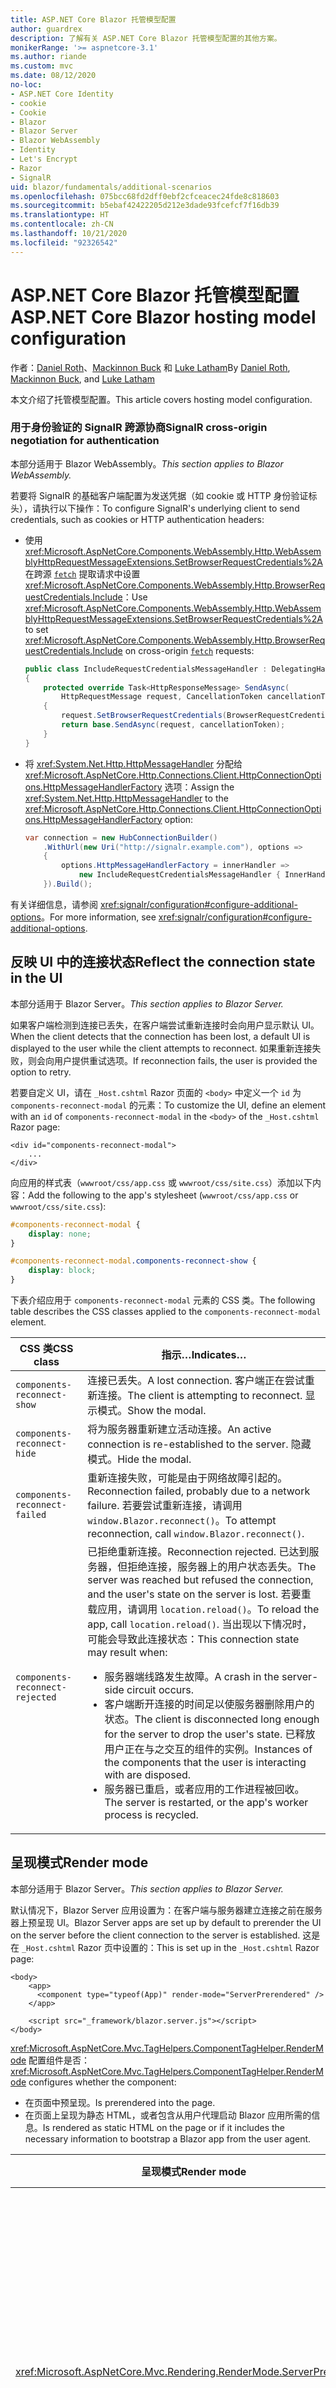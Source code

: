```yaml
---
title: ASP.NET Core Blazor 托管模型配置
author: guardrex
description: 了解有关 ASP.NET Core Blazor 托管模型配置的其他方案。
monikerRange: '>= aspnetcore-3.1'
ms.author: riande
ms.custom: mvc
ms.date: 08/12/2020
no-loc:
- ASP.NET Core Identity
- cookie
- Cookie
- Blazor
- Blazor Server
- Blazor WebAssembly
- Identity
- Let's Encrypt
- Razor
- SignalR
uid: blazor/fundamentals/additional-scenarios
ms.openlocfilehash: 075bcc68fd2dff0ebf2cfceacec24fde8c818603
ms.sourcegitcommit: b5ebaf42422205d212e3dade93fcefcf7f16db39
ms.translationtype: HT
ms.contentlocale: zh-CN
ms.lasthandoff: 10/21/2020
ms.locfileid: "92326542"
---
```

# <a name="aspnet-core-no-locblazor-hosting-model-configuration"></a><span data-ttu-id="5349c-103">ASP.NET Core Blazor 托管模型配置</span><span class="sxs-lookup"><span data-stu-id="5349c-103">ASP.NET Core Blazor hosting model configuration</span></span>

<span data-ttu-id="5349c-104">作者：[Daniel Roth](https://github.com/danroth27)、[Mackinnon Buck](https://github.com/MackinnonBuck) 和 [Luke Latham](https://github.com/guardrex)</span><span class="sxs-lookup"><span data-stu-id="5349c-104">By [Daniel Roth](https://github.com/danroth27), [Mackinnon Buck](https://github.com/MackinnonBuck), and [Luke Latham](https://github.com/guardrex)</span></span>

<span data-ttu-id="5349c-105">本文介绍了托管模型配置。</span><span class="sxs-lookup"><span data-stu-id="5349c-105">This article covers hosting model configuration.</span></span>

### <a name="no-locsignalr-cross-origin-negotiation-for-authentication"></a><span data-ttu-id="5349c-106">用于身份验证的 SignalR 跨源协商</span><span class="sxs-lookup"><span data-stu-id="5349c-106">SignalR cross-origin negotiation for authentication</span></span>

<span data-ttu-id="5349c-107">本部分适用于 Blazor WebAssembly。</span><span class="sxs-lookup"><span data-stu-id="5349c-107">*This section applies to Blazor WebAssembly.*</span></span>

<span data-ttu-id="5349c-108">若要将 SignalR 的基础客户端配置为发送凭据（如 cookie 或 HTTP 身份验证标头），请执行以下操作：</span><span class="sxs-lookup"><span data-stu-id="5349c-108">To configure SignalR's underlying client to send credentials, such as cookies or HTTP authentication headers:</span></span>

* <span data-ttu-id="5349c-109">使用 <xref:Microsoft.AspNetCore.Components.WebAssembly.Http.WebAssemblyHttpRequestMessageExtensions.SetBrowserRequestCredentials%2A> 在跨源 [`fetch`](https://developer.mozilla.org/docs/Web/API/Fetch_API/Using_Fetch) 提取请求中设置 <xref:Microsoft.AspNetCore.Components.WebAssembly.Http.BrowserRequestCredentials.Include>：</span><span class="sxs-lookup"><span data-stu-id="5349c-109">Use <xref:Microsoft.AspNetCore.Components.WebAssembly.Http.WebAssemblyHttpRequestMessageExtensions.SetBrowserRequestCredentials%2A> to set <xref:Microsoft.AspNetCore.Components.WebAssembly.Http.BrowserRequestCredentials.Include> on cross-origin [`fetch`](https://developer.mozilla.org/docs/Web/API/Fetch_API/Using_Fetch) requests:</span></span>

  ```csharp
  public class IncludeRequestCredentialsMessageHandler : DelegatingHandler
  {
      protected override Task<HttpResponseMessage> SendAsync(
          HttpRequestMessage request, CancellationToken cancellationToken)
      {
          request.SetBrowserRequestCredentials(BrowserRequestCredentials.Include);
          return base.SendAsync(request, cancellationToken);
      }
  }
  ```

* <span data-ttu-id="5349c-110">将 <xref:System.Net.Http.HttpMessageHandler> 分配给 <xref:Microsoft.AspNetCore.Http.Connections.Client.HttpConnectionOptions.HttpMessageHandlerFactory> 选项：</span><span class="sxs-lookup"><span data-stu-id="5349c-110">Assign the <xref:System.Net.Http.HttpMessageHandler> to the <xref:Microsoft.AspNetCore.Http.Connections.Client.HttpConnectionOptions.HttpMessageHandlerFactory> option:</span></span>

  ```csharp
  var connection = new HubConnectionBuilder()
      .WithUrl(new Uri("http://signalr.example.com"), options =>
      {
          options.HttpMessageHandlerFactory = innerHandler => 
              new IncludeRequestCredentialsMessageHandler { InnerHandler = innerHandler };
      }).Build();
  ```

<span data-ttu-id="5349c-111">有关详细信息，请参阅 <xref:signalr/configuration#configure-additional-options>。</span><span class="sxs-lookup"><span data-stu-id="5349c-111">For more information, see <xref:signalr/configuration#configure-additional-options>.</span></span>

## <a name="reflect-the-connection-state-in-the-ui"></a><span data-ttu-id="5349c-112">反映 UI 中的连接状态</span><span class="sxs-lookup"><span data-stu-id="5349c-112">Reflect the connection state in the UI</span></span>

<span data-ttu-id="5349c-113">本部分适用于 Blazor Server。</span><span class="sxs-lookup"><span data-stu-id="5349c-113">*This section applies to Blazor Server.*</span></span>

<span data-ttu-id="5349c-114">如果客户端检测到连接已丢失，在客户端尝试重新连接时会向用户显示默认 UI。</span><span class="sxs-lookup"><span data-stu-id="5349c-114">When the client detects that the connection has been lost, a default UI is displayed to the user while the client attempts to reconnect.</span></span> <span data-ttu-id="5349c-115">如果重新连接失败，则会向用户提供重试选项。</span><span class="sxs-lookup"><span data-stu-id="5349c-115">If reconnection fails, the user is provided the option to retry.</span></span>

<span data-ttu-id="5349c-116">若要自定义 UI，请在 `_Host.cshtml` Razor 页面的 `<body>` 中定义一个 `id` 为 `components-reconnect-modal` 的元素：</span><span class="sxs-lookup"><span data-stu-id="5349c-116">To customize the UI, define an element with an `id` of `components-reconnect-modal` in the `<body>` of the `_Host.cshtml` Razor page:</span></span>

```cshtml
<div id="components-reconnect-modal">
    ...
</div>
```

<span data-ttu-id="5349c-117">向应用的样式表（`wwwroot/css/app.css` 或 `wwwroot/css/site.css`）添加以下内容：</span><span class="sxs-lookup"><span data-stu-id="5349c-117">Add the following to the app's stylesheet (`wwwroot/css/app.css` or `wwwroot/css/site.css`):</span></span>

```css
#components-reconnect-modal {
    display: none;
}

#components-reconnect-modal.components-reconnect-show {
    display: block;
}
```

<span data-ttu-id="5349c-118">下表介绍应用于 `components-reconnect-modal` 元素的 CSS 类。</span><span class="sxs-lookup"><span data-stu-id="5349c-118">The following table describes the CSS classes applied to the `components-reconnect-modal` element.</span></span>

| <span data-ttu-id="5349c-119">CSS 类</span><span class="sxs-lookup"><span data-stu-id="5349c-119">CSS class</span></span>                       | <span data-ttu-id="5349c-120">指示&hellip;</span><span class="sxs-lookup"><span data-stu-id="5349c-120">Indicates&hellip;</span></span> |
| ------------------------------- | ----------------- |
| `components-reconnect-show`     | <span data-ttu-id="5349c-121">连接已丢失。</span><span class="sxs-lookup"><span data-stu-id="5349c-121">A lost connection.</span></span> <span data-ttu-id="5349c-122">客户端正在尝试重新连接。</span><span class="sxs-lookup"><span data-stu-id="5349c-122">The client is attempting to reconnect.</span></span> <span data-ttu-id="5349c-123">显示模式。</span><span class="sxs-lookup"><span data-stu-id="5349c-123">Show the modal.</span></span> |
| `components-reconnect-hide`     | <span data-ttu-id="5349c-124">将为服务器重新建立活动连接。</span><span class="sxs-lookup"><span data-stu-id="5349c-124">An active connection is re-established to the server.</span></span> <span data-ttu-id="5349c-125">隐藏模式。</span><span class="sxs-lookup"><span data-stu-id="5349c-125">Hide the modal.</span></span> |
| `components-reconnect-failed`   | <span data-ttu-id="5349c-126">重新连接失败，可能是由于网络故障引起的。</span><span class="sxs-lookup"><span data-stu-id="5349c-126">Reconnection failed, probably due to a network failure.</span></span> <span data-ttu-id="5349c-127">若要尝试重新连接，请调用 `window.Blazor.reconnect()`。</span><span class="sxs-lookup"><span data-stu-id="5349c-127">To attempt reconnection, call `window.Blazor.reconnect()`.</span></span> |
| `components-reconnect-rejected` | <span data-ttu-id="5349c-128">已拒绝重新连接。</span><span class="sxs-lookup"><span data-stu-id="5349c-128">Reconnection rejected.</span></span> <span data-ttu-id="5349c-129">已达到服务器，但拒绝连接，服务器上的用户状态丢失。</span><span class="sxs-lookup"><span data-stu-id="5349c-129">The server was reached but refused the connection, and the user's state on the server is lost.</span></span> <span data-ttu-id="5349c-130">若要重载应用，请调用 `location.reload()`。</span><span class="sxs-lookup"><span data-stu-id="5349c-130">To reload the app, call `location.reload()`.</span></span> <span data-ttu-id="5349c-131">当出现以下情况时，可能会导致此连接状态：</span><span class="sxs-lookup"><span data-stu-id="5349c-131">This connection state may result when:</span></span><ul><li><span data-ttu-id="5349c-132">服务器端线路发生故障。</span><span class="sxs-lookup"><span data-stu-id="5349c-132">A crash in the server-side circuit occurs.</span></span></li><li><span data-ttu-id="5349c-133">客户端断开连接的时间足以使服务器删除用户的状态。</span><span class="sxs-lookup"><span data-stu-id="5349c-133">The client is disconnected long enough for the server to drop the user's state.</span></span> <span data-ttu-id="5349c-134">已释放用户正在与之交互的组件的实例。</span><span class="sxs-lookup"><span data-stu-id="5349c-134">Instances of the components that the user is interacting with are disposed.</span></span></li><li><span data-ttu-id="5349c-135">服务器已重启，或者应用的工作进程被回收。</span><span class="sxs-lookup"><span data-stu-id="5349c-135">The server is restarted, or the app's worker process is recycled.</span></span></li></ul> |

## <a name="render-mode"></a><span data-ttu-id="5349c-136">呈现模式</span><span class="sxs-lookup"><span data-stu-id="5349c-136">Render mode</span></span>

<span data-ttu-id="5349c-137">本部分适用于 Blazor Server。</span><span class="sxs-lookup"><span data-stu-id="5349c-137">*This section applies to Blazor Server.*</span></span>

<span data-ttu-id="5349c-138">默认情况下，Blazor Server 应用设置为：在客户端与服务器建立连接之前在服务器上预呈现 UI。</span><span class="sxs-lookup"><span data-stu-id="5349c-138">Blazor Server apps are set up by default to prerender the UI on the server before the client connection to the server is established.</span></span> <span data-ttu-id="5349c-139">这是在 `_Host.cshtml` Razor 页中设置的：</span><span class="sxs-lookup"><span data-stu-id="5349c-139">This is set up in the `_Host.cshtml` Razor page:</span></span>

```cshtml
<body>
    <app>
      <component type="typeof(App)" render-mode="ServerPrerendered" />
    </app>

    <script src="_framework/blazor.server.js"></script>
</body>
```

<span data-ttu-id="5349c-140"><xref:Microsoft.AspNetCore.Mvc.TagHelpers.ComponentTagHelper.RenderMode> 配置组件是否：</span><span class="sxs-lookup"><span data-stu-id="5349c-140"><xref:Microsoft.AspNetCore.Mvc.TagHelpers.ComponentTagHelper.RenderMode> configures whether the component:</span></span>

* <span data-ttu-id="5349c-141">在页面中预呈现。</span><span class="sxs-lookup"><span data-stu-id="5349c-141">Is prerendered into the page.</span></span>
* <span data-ttu-id="5349c-142">在页面上呈现为静态 HTML，或者包含从用户代理启动 Blazor 应用所需的信息。</span><span class="sxs-lookup"><span data-stu-id="5349c-142">Is rendered as static HTML on the page or if it includes the necessary information to bootstrap a Blazor app from the user agent.</span></span>

| <span data-ttu-id="5349c-143">呈现模式</span><span class="sxs-lookup"><span data-stu-id="5349c-143">Render mode</span></span> | <span data-ttu-id="5349c-144">描述</span><span class="sxs-lookup"><span data-stu-id="5349c-144">Description</span></span> |
| --- | --- |
| <xref:Microsoft.AspNetCore.Mvc.Rendering.RenderMode.ServerPrerendered> | <span data-ttu-id="5349c-145">在静态 HTML 中呈现组件，并包含 Blazor Server 应用的标记。</span><span class="sxs-lookup"><span data-stu-id="5349c-145">Renders the component into static HTML and includes a marker for a Blazor Server app.</span></span> <span data-ttu-id="5349c-146">用户代理启动时，此标记用于启动 Blazor 应用。</span><span class="sxs-lookup"><span data-stu-id="5349c-146">When the user-agent starts, this marker is used to bootstrap a Blazor app.</span></span> |
| <xref:Microsoft.AspNetCore.Mvc.Rendering.RenderMode.Server> | <span data-ttu-id="5349c-147">呈现 Blazor Server 应用的标记。</span><span class="sxs-lookup"><span data-stu-id="5349c-147">Renders a marker for a Blazor Server app.</span></span> <span data-ttu-id="5349c-148">不包括组件的输出。</span><span class="sxs-lookup"><span data-stu-id="5349c-148">Output from the component isn't included.</span></span> <span data-ttu-id="5349c-149">用户代理启动时，此标记用于启动 Blazor 应用。</span><span class="sxs-lookup"><span data-stu-id="5349c-149">When the user-agent starts, this marker is used to bootstrap a Blazor app.</span></span> |
| <xref:Microsoft.AspNetCore.Mvc.Rendering.RenderMode.Static> | <span data-ttu-id="5349c-150">将组件呈现为静态 HTML。</span><span class="sxs-lookup"><span data-stu-id="5349c-150">Renders the component into static HTML.</span></span> |

<span data-ttu-id="5349c-151">不支持从静态 HTML 页面呈现服务器组件。</span><span class="sxs-lookup"><span data-stu-id="5349c-151">Rendering server components from a static HTML page isn't supported.</span></span>

## <a name="initialize-the-no-locblazor-circuit"></a><span data-ttu-id="5349c-152">初始化 Blazor 回路</span><span class="sxs-lookup"><span data-stu-id="5349c-152">Initialize the Blazor circuit</span></span>

<span data-ttu-id="5349c-153">本部分适用于 Blazor Server。</span><span class="sxs-lookup"><span data-stu-id="5349c-153">*This section applies to Blazor Server.*</span></span>

<span data-ttu-id="5349c-154">在 `Pages/_Host.cshtml` 文件中配置 Blazor Server 应用 [SignalR 回路 ](xref:blazor/hosting-models#circuits) 的手动启动：</span><span class="sxs-lookup"><span data-stu-id="5349c-154">Configure the manual start of a Blazor Server app's [SignalR circuit](xref:blazor/hosting-models#circuits) in the `Pages/_Host.cshtml` file:</span></span>

* <span data-ttu-id="5349c-155">将 `autostart="false"` 属性添加到 `blazor.server.js` 脚本的 `<script>` 标记中。</span><span class="sxs-lookup"><span data-stu-id="5349c-155">Add an `autostart="false"` attribute to the `<script>` tag for the `blazor.server.js` script.</span></span>
* <span data-ttu-id="5349c-156">将调用 `Blazor.start` 的脚本放置在 `blazor.server.js` 脚本标记之后并放在结束的 `</body>` 标记内。</span><span class="sxs-lookup"><span data-stu-id="5349c-156">Place a script that calls `Blazor.start` after the `blazor.server.js` script's tag and inside the closing `</body>` tag.</span></span>

<span data-ttu-id="5349c-157">禁用 `autostart` 时，应用中不依赖该回路的任何方面都能正常工作。</span><span class="sxs-lookup"><span data-stu-id="5349c-157">When `autostart` is disabled, any aspect of the app that doesn't depend on the circuit works normally.</span></span> <span data-ttu-id="5349c-158">例如，客户端路由正常运行。</span><span class="sxs-lookup"><span data-stu-id="5349c-158">For example, client-side routing is operational.</span></span> <span data-ttu-id="5349c-159">但是，在调用 `Blazor.start` 之前，依赖于该回路的任何方面不会正常运行。</span><span class="sxs-lookup"><span data-stu-id="5349c-159">However, any aspect that depends on the circuit isn't operational until `Blazor.start` is called.</span></span> <span data-ttu-id="5349c-160">如果没有已建立的回路，应用行为是不可预测的。</span><span class="sxs-lookup"><span data-stu-id="5349c-160">App behavior is unpredictable without an established circuit.</span></span> <span data-ttu-id="5349c-161">例如，在回路断开连接时，组件方法无法执行。</span><span class="sxs-lookup"><span data-stu-id="5349c-161">For example, component methods fail to execute while the circuit is disconnected.</span></span>

### <a name="initialize-no-locblazor-when-the-document-is-ready"></a><span data-ttu-id="5349c-162">文档准备就绪时初始化 Blazor</span><span class="sxs-lookup"><span data-stu-id="5349c-162">Initialize Blazor when the document is ready</span></span>

<span data-ttu-id="5349c-163">文档准备就绪时初始化 Blazor 应用：</span><span class="sxs-lookup"><span data-stu-id="5349c-163">To initialize the Blazor app when the document is ready:</span></span>

```cshtml
<body>

    ...

    <script autostart="false" src="_framework/blazor.server.js"></script>
    <script>
      document.addEventListener("DOMContentLoaded", function() {
        Blazor.start();
      });
    </script>
</body>
```

### <a name="chain-to-the-promise-that-results-from-a-manual-start"></a><span data-ttu-id="5349c-164">链接到由手动启动生成的 `Promise`</span><span class="sxs-lookup"><span data-stu-id="5349c-164">Chain to the `Promise` that results from a manual start</span></span>

<span data-ttu-id="5349c-165">若要执行其他任务（如 JS 互操作初始化），请使用 `then` 链接到 `Promise`（由手动 Blazor 应用启动生成）：</span><span class="sxs-lookup"><span data-stu-id="5349c-165">To perform additional tasks, such as JS interop initialization, use `then` to chain to the `Promise` that results from a manual Blazor app start:</span></span>

```cshtml
<body>

    ...

    <script autostart="false" src="_framework/blazor.server.js"></script>
    <script>
      Blazor.start().then(function () {
        ...
      });
    </script>
</body>
```

### <a name="configure-the-no-locsignalr-client"></a><span data-ttu-id="5349c-166">配置 SignalR 客户端</span><span class="sxs-lookup"><span data-stu-id="5349c-166">Configure the SignalR client</span></span>

#### <a name="logging"></a><span data-ttu-id="5349c-167">日志记录</span><span class="sxs-lookup"><span data-stu-id="5349c-167">Logging</span></span>

<span data-ttu-id="5349c-168">若要配置 SignalR 客户端日志，请传入调用 `configureLogging` 的配置对象 (`configureSignalR`)，此对象在客户端生成器上具有日志级别：</span><span class="sxs-lookup"><span data-stu-id="5349c-168">To configure SignalR client logging, pass in a configuration object (`configureSignalR`) that calls `configureLogging` with the log level on the client builder:</span></span>

```cshtml
<body>

    ...

    <script autostart="false" src="_framework/blazor.server.js"></script>
    <script>
      Blazor.start({
        configureSignalR: function (builder) {
          builder.configureLogging("information");
        }
      });
    </script>
</body>
```

<span data-ttu-id="5349c-169">在前面的示例中，`information` 相当于日志级别 <xref:Microsoft.Extensions.Logging.LogLevel.Information?displayProperty=nameWithType>。</span><span class="sxs-lookup"><span data-stu-id="5349c-169">In the preceding example, `information` is equivalent to a log level of <xref:Microsoft.Extensions.Logging.LogLevel.Information?displayProperty=nameWithType>.</span></span>

### <a name="modify-the-reconnection-handler"></a><span data-ttu-id="5349c-170">修改重新连接处理程序</span><span class="sxs-lookup"><span data-stu-id="5349c-170">Modify the reconnection handler</span></span>

<span data-ttu-id="5349c-171">可以针对自定义行为修改重新连接处理程序的线路连接事件，如：</span><span class="sxs-lookup"><span data-stu-id="5349c-171">The reconnection handler's circuit connection events can be modified for custom behaviors, such as:</span></span>

* <span data-ttu-id="5349c-172">在连接断开时通知用户。</span><span class="sxs-lookup"><span data-stu-id="5349c-172">To notify the user if the connection is dropped.</span></span>
* <span data-ttu-id="5349c-173">在线路连接时（通过客户端）执行日志记录。</span><span class="sxs-lookup"><span data-stu-id="5349c-173">To perform logging (from the client) when a circuit is connected.</span></span>

<span data-ttu-id="5349c-174">若要修改连接事件，请为以下连接更改注册回调：</span><span class="sxs-lookup"><span data-stu-id="5349c-174">To modify the connection events, register callbacks for the following connection changes:</span></span>

* <span data-ttu-id="5349c-175">使用 `onConnectionDown` 删除的连接。</span><span class="sxs-lookup"><span data-stu-id="5349c-175">Dropped connections use `onConnectionDown`.</span></span>
* <span data-ttu-id="5349c-176">已建立/重新建立的连接使用 `onConnectionUp`。</span><span class="sxs-lookup"><span data-stu-id="5349c-176">Established/re-established connections use `onConnectionUp`.</span></span>

<span data-ttu-id="5349c-177">必须同时指定 `onConnectionDown` 和 `onConnectionUp`：</span><span class="sxs-lookup"><span data-stu-id="5349c-177">**Both** `onConnectionDown` and `onConnectionUp` must be specified:</span></span>

```cshtml
<body>

    ...

    <script autostart="false" src="_framework/blazor.server.js"></script>
    <script>
      Blazor.start({
        reconnectionHandler: {
          onConnectionDown: (options, error) => console.error(error);
          onConnectionUp: () => console.log("Up, up, and away!");
        }
      });
    </script>
</body>
```

### <a name="adjust-the-reconnection-retry-count-and-interval"></a><span data-ttu-id="5349c-178">调整重新连接重试计数和间隔</span><span class="sxs-lookup"><span data-stu-id="5349c-178">Adjust the reconnection retry count and interval</span></span>

<span data-ttu-id="5349c-179">若要调整重新连接重试次数和间隔，请设置重试次数 (`maxRetries`) 和允许每次重试运行的毫秒数 (`retryIntervalMilliseconds`)：</span><span class="sxs-lookup"><span data-stu-id="5349c-179">To adjust the reconnection retry count and interval, set the number of retries (`maxRetries`) and period in milliseconds permitted for each retry attempt (`retryIntervalMilliseconds`):</span></span>

```cshtml
<body>

    ...

    <script autostart="false" src="_framework/blazor.server.js"></script>
    <script>
      Blazor.start({
        reconnectionOptions: {
          maxRetries: 3,
          retryIntervalMilliseconds: 2000
        }
      });
    </script>
</body>
```

## <a name="hide-or-replace-the-reconnection-display"></a><span data-ttu-id="5349c-180">隐藏或替换重新连接显示</span><span class="sxs-lookup"><span data-stu-id="5349c-180">Hide or replace the reconnection display</span></span>

<span data-ttu-id="5349c-181">若要隐藏重新连接显示，请将重新连接处理程序的 `_reconnectionDisplay` 设置为空对象（`{}` 或 `new Object()`）：</span><span class="sxs-lookup"><span data-stu-id="5349c-181">To hide the reconnection display, set the reconnection handler's `_reconnectionDisplay` to an empty object (`{}` or `new Object()`):</span></span>

```cshtml
<body>

    ...

    <script autostart="false" src="_framework/blazor.server.js"></script>
    <script>
      window.addEventListener('beforeunload', function () {
        Blazor.defaultReconnectionHandler._reconnectionDisplay = {};
      });

      Blazor.start();
    </script>
</body>
```

<span data-ttu-id="5349c-182">若要替换重新连接显示，请将前面示例中的 `_reconnectionDisplay` 设置为要显示的元素：</span><span class="sxs-lookup"><span data-stu-id="5349c-182">To replace the reconnection display, set `_reconnectionDisplay` in the preceding example to the element for display:</span></span>

```javascript
Blazor.defaultReconnectionHandler._reconnectionDisplay = 
  document.getElementById("{ELEMENT ID}");
```

<span data-ttu-id="5349c-183">占位符 `{ELEMENT ID}` 是要显示的 HTML 元素的 ID。</span><span class="sxs-lookup"><span data-stu-id="5349c-183">The placeholder `{ELEMENT ID}` is the ID of the HTML element to display.</span></span>

::: moniker range=">= aspnetcore-5.0"

<span data-ttu-id="5349c-184">通过在应用的 CSS (`wwwroot/css/site.css`) 中为模式元素设置 `transition-delay` 属性，自定义重新连接显示出现之前的延迟。</span><span class="sxs-lookup"><span data-stu-id="5349c-184">Customize the delay before the reconnection display appears by setting the `transition-delay` property in the app's CSS (`wwwroot/css/site.css`) for the modal element.</span></span> <span data-ttu-id="5349c-185">以下示例将转换延迟从 500 毫秒（默认值）设置为 1000 毫秒（1 秒）：</span><span class="sxs-lookup"><span data-stu-id="5349c-185">The following example sets the transition delay from 500 ms (default) to 1,000 ms (1 second):</span></span>

```css
#components-reconnect-modal {
    transition: visibility 0s linear 1000ms;
}
```

## <a name="disconnect-the-no-locblazor-circuit-from-the-client"></a><span data-ttu-id="5349c-186">从客户端断开 Blazor 线路连接</span><span class="sxs-lookup"><span data-stu-id="5349c-186">Disconnect the Blazor circuit from the client</span></span>

<span data-ttu-id="5349c-187">默认情况下，触发 [`unload` 页面事件](https://developer.mozilla.org/docs/Web/API/Window/unload_event)时，Blazor 线路会断开连接。</span><span class="sxs-lookup"><span data-stu-id="5349c-187">By default, a Blazor circuit is disconnected when the [`unload` page event](https://developer.mozilla.org/docs/Web/API/Window/unload_event) is triggered.</span></span> <span data-ttu-id="5349c-188">若要断开客户端上其他方案的线路连接，请在相应的事件处理程序中调用 `Blazor.disconnect`。</span><span class="sxs-lookup"><span data-stu-id="5349c-188">To disconnect the circuit for other scenarios on the client, invoke `Blazor.disconnect` in the appropriate event handler.</span></span> <span data-ttu-id="5349c-189">在下面的示例中，当页面隐藏（[`pagehide` 事件](https://developer.mozilla.org/docs/Web/API/Window/pagehide_event)）时，线路会断开连接：</span><span class="sxs-lookup"><span data-stu-id="5349c-189">In the following example, the circuit is disconnected when the page is hidden ([`pagehide` event](https://developer.mozilla.org/docs/Web/API/Window/pagehide_event)):</span></span>

```javascript
window.addEventListener('pagehide', () => {
  Blazor.disconnect();
});
```

## <a name="influence-html-head-tag-elements"></a><span data-ttu-id="5349c-190">影响 HTML `<head>` 标记元素</span><span class="sxs-lookup"><span data-stu-id="5349c-190">Influence HTML `<head>` tag elements</span></span>

<span data-ttu-id="5349c-191">本部分适用于 Blazor WebAssembly 和 Blazor Server 即将发布的 ASP.NET Core 5.0 版本。</span><span class="sxs-lookup"><span data-stu-id="5349c-191">*This section applies to the upcoming ASP.NET Core 5.0 release of Blazor WebAssembly and Blazor Server.*</span></span>

<span data-ttu-id="5349c-192">`Title`、`Link` 和 `Meta` 组件呈现时，会在 HTML `<head>` 标记元素中添加或更新数据：</span><span class="sxs-lookup"><span data-stu-id="5349c-192">When rendered, the `Title`, `Link`, and `Meta` components add or update data in the HTML `<head>` tag elements:</span></span>

```razor
@using Microsoft.AspNetCore.Components.Web.Extensions.Head

<Title Value="{TITLE}" />
<Link href="{URL}" rel="stylesheet" />
<Meta content="{DESCRIPTION}" name="description" />
```

<span data-ttu-id="5349c-193">在前面的示例中，`{TITLE}`、`{URL}` 和 `{DESCRIPTION}` 的占位符是字符串值、Razor 变量或 Razor 表达式。</span><span class="sxs-lookup"><span data-stu-id="5349c-193">In the preceding example, placeholders for `{TITLE}`, `{URL}`, and `{DESCRIPTION}` are string values, Razor variables, or Razor expressions.</span></span>

<span data-ttu-id="5349c-194">具有以下特性：</span><span class="sxs-lookup"><span data-stu-id="5349c-194">The following characteristics apply:</span></span>

* <span data-ttu-id="5349c-195">支持服务器端预呈现。</span><span class="sxs-lookup"><span data-stu-id="5349c-195">Server-side prerendering is supported.</span></span>
* <span data-ttu-id="5349c-196">`Value` 参数是 `Title` 组件唯一有效的参数。</span><span class="sxs-lookup"><span data-stu-id="5349c-196">The `Value` parameter is the only valid parameter for the `Title` component.</span></span>
* <span data-ttu-id="5349c-197">为 `Meta` 和 `Link` 组件提供的 HTML 属性是在[其他属性](xref:blazor/components/index#attribute-splatting-and-arbitrary-parameters)中捕获的，并传递到呈现的 HTML 标记。</span><span class="sxs-lookup"><span data-stu-id="5349c-197">HTML attributes provided to the `Meta` and `Link` components are captured in [additional attributes](xref:blazor/components/index#attribute-splatting-and-arbitrary-parameters) and passed through to the rendered HTML tag.</span></span>
* <span data-ttu-id="5349c-198">对于多个 `Title` 组件，页的标题反映了呈现的最后一个 `Title` 组件的 `Value`。</span><span class="sxs-lookup"><span data-stu-id="5349c-198">For multiple `Title` components, the title of the page reflects the `Value` of the last `Title` component rendered.</span></span>
* <span data-ttu-id="5349c-199">如果多个 `Meta` 或 `Link` 组件包含在相同的属性中，则每个 `Meta` 或 `Link` 组件呈现且仅呈现一个 HTML 标记。</span><span class="sxs-lookup"><span data-stu-id="5349c-199">If multiple `Meta` or `Link` components are included with identical attributes, there's exactly one HTML tag rendered per `Meta` or `Link` component.</span></span> <span data-ttu-id="5349c-200">两个 `Meta` 或 `Link` 组件不能引用同一个呈现的 HTML 标记。</span><span class="sxs-lookup"><span data-stu-id="5349c-200">Two `Meta` or `Link` components can't refer to the same rendered HTML tag.</span></span>
* <span data-ttu-id="5349c-201">对现有 `Meta` 或 `Link` 组件的参数所做的更改将在其呈现的 HTML 标记中体现。</span><span class="sxs-lookup"><span data-stu-id="5349c-201">Changes to the parameters of existing `Meta` or `Link` components are reflected in their rendered HTML tags.</span></span>
* <span data-ttu-id="5349c-202">如果不再呈现 `Link` 或 `Meta` 组件，并因此由框架释放，则会删除其呈现的 HTML 标记。</span><span class="sxs-lookup"><span data-stu-id="5349c-202">When the `Link` or `Meta` components are no longer rendered and thus disposed by the framework, their rendered HTML tags are removed.</span></span>

<span data-ttu-id="5349c-203">在子组件中使用其中一个框架组件时，只要呈现包含框架组件的子组件，呈现的 HTML 标记就会影响父组件的任何其他子组件。</span><span class="sxs-lookup"><span data-stu-id="5349c-203">When one of the framework components is used in a child component, the rendered HTML tag influences any other child component of the parent component as long as the child component containing the framework component is rendered.</span></span> <span data-ttu-id="5349c-204">在子组件中使用其中一个框架组件，与在 `wwwroot/index.html` 或 `Pages/_Host.cshtml` 中放置一个 HTML 标记之间的区别是，框架组件已呈现的 HTML 标记：</span><span class="sxs-lookup"><span data-stu-id="5349c-204">The distinction between using the one of these framework components in a child component and placing a an HTML tag in `wwwroot/index.html` or `Pages/_Host.cshtml` is that a framework component's rendered HTML tag:</span></span>

* <span data-ttu-id="5349c-205">可以根据应用程序状态进行修改。</span><span class="sxs-lookup"><span data-stu-id="5349c-205">Can be modified by application state.</span></span> <span data-ttu-id="5349c-206">不能根据应用程序状态修改硬编码 HTML 标记。</span><span class="sxs-lookup"><span data-stu-id="5349c-206">A hard-coded HTML tag can't be modified by application state.</span></span>
* <span data-ttu-id="5349c-207">将在不再呈现父组件的情况下从 HTML `<head>` 中被删除。</span><span class="sxs-lookup"><span data-stu-id="5349c-207">Is removed from the HTML `<head>` when the parent component is no longer rendered.</span></span>

::: moniker-end

## <a name="static-files"></a><span data-ttu-id="5349c-208">静态文件</span><span class="sxs-lookup"><span data-stu-id="5349c-208">Static files</span></span>

<span data-ttu-id="5349c-209">本部分适用于 Blazor Server。</span><span class="sxs-lookup"><span data-stu-id="5349c-209">*This section applies to Blazor Server.*</span></span>

<span data-ttu-id="5349c-210">若要使用 <xref:Microsoft.AspNetCore.StaticFiles.FileExtensionContentTypeProvider> 创建其他文件映射，或者要配置其他 <xref:Microsoft.AspNetCore.Builder.StaticFileOptions>，请使用以下方法之一。</span><span class="sxs-lookup"><span data-stu-id="5349c-210">To create additional file mappings with a <xref:Microsoft.AspNetCore.StaticFiles.FileExtensionContentTypeProvider> or configure other <xref:Microsoft.AspNetCore.Builder.StaticFileOptions>, use **one** of the following approaches.</span></span> <span data-ttu-id="5349c-211">在以下示例中，`{EXTENSION}` 占位符为文件扩展名，`{CONTENT TYPE}` 占位符为内容类型。</span><span class="sxs-lookup"><span data-stu-id="5349c-211">In the following examples, the `{EXTENSION}` placeholder is the file extension, and the `{CONTENT TYPE}` placeholder is the content type.</span></span>

* <span data-ttu-id="5349c-212">使用 <xref:Microsoft.AspNetCore.Builder.StaticFileOptions> 通过 `Startup.ConfigureServices` (`Startup.cs`) 中的[依赖项注入 (DI)](xref:blazor/fundamentals/dependency-injection) 来配置选项：</span><span class="sxs-lookup"><span data-stu-id="5349c-212">Configure options through [dependency injection (DI)](xref:blazor/fundamentals/dependency-injection) in `Startup.ConfigureServices` (`Startup.cs`) using <xref:Microsoft.AspNetCore.Builder.StaticFileOptions>:</span></span>

  ```csharp
  using Microsoft.AspNetCore.StaticFiles;

  ...

  var provider = new FileExtensionContentTypeProvider();
  provider.Mappings["{EXTENSION}"] = "{CONTENT TYPE}";

  services.Configure<StaticFileOptions>(options =>
  {
      options.ContentTypeProvider = provider;
  });
  ```

  <span data-ttu-id="5349c-213">此方法会配置用于为 `blazor.server.js`提供服务的相同文件提供程序，因此请确保你的自定义配置不会干扰为 `blazor.server.js` 提供服务。</span><span class="sxs-lookup"><span data-stu-id="5349c-213">Because this approach configures the same file provider used to serve `blazor.server.js`, make sure that your custom configuration doesn't interfere with serving `blazor.server.js`.</span></span> <span data-ttu-id="5349c-214">例如，不要通过使用 `provider.Mappings.Remove(".js")` 配置提供程序来删除 JavaScript 文件的映射。</span><span class="sxs-lookup"><span data-stu-id="5349c-214">For example, don't remove the mapping for JavaScript files by configuring the provider with `provider.Mappings.Remove(".js")`.</span></span>

* <span data-ttu-id="5349c-215">在 `Startup.Configure` (`Startup.cs`) 中使用两次对 <xref:Microsoft.AspNetCore.Builder.StaticFileExtensions.UseStaticFiles%2A> 的调用：</span><span class="sxs-lookup"><span data-stu-id="5349c-215">Use two calls to <xref:Microsoft.AspNetCore.Builder.StaticFileExtensions.UseStaticFiles%2A> in `Startup.Configure` (`Startup.cs`):</span></span>
  * <span data-ttu-id="5349c-216">使用 <xref:Microsoft.AspNetCore.Builder.StaticFileOptions> 在第一次调用中配置自定义文件提供程序。</span><span class="sxs-lookup"><span data-stu-id="5349c-216">Configure the custom file provider in the first call with <xref:Microsoft.AspNetCore.Builder.StaticFileOptions>.</span></span>
  * <span data-ttu-id="5349c-217">第二个中间件提供 `blazor.server.js`，其使用 Blazor 框架提供的默认静态文件配置。</span><span class="sxs-lookup"><span data-stu-id="5349c-217">The second middleware serves `blazor.server.js`, which uses the default static files configuration provided by the Blazor framework.</span></span>

  ```csharp
  using Microsoft.AspNetCore.StaticFiles;

  ...

  var provider = new FileExtensionContentTypeProvider();
  provider.Mappings["{EXTENSION}"] = "{CONTENT TYPE}";

  app.UseStaticFiles(new StaticFileOptions { ContentTypeProvider = provider });
  app.UseStaticFiles();
  ```

* <span data-ttu-id="5349c-218">可以使用 <xref:Microsoft.AspNetCore.Builder.MapWhenExtensions.MapWhen%2A> 执行自定义静态文件中间件来避免在提供 `_framework/blazor.server.js` 时受到干扰：</span><span class="sxs-lookup"><span data-stu-id="5349c-218">You can avoid interfering with serving `_framework/blazor.server.js` by using <xref:Microsoft.AspNetCore.Builder.MapWhenExtensions.MapWhen%2A> to execute a custom Static File Middleware:</span></span>

  ```csharp
  app.MapWhen(ctx => !ctx.Request.Path
      .StartsWithSegments("_framework/blazor.server.js", 
          subApp => subApp.UseStaticFiles(new StaticFileOptions(){ ... })));
  ```

## <a name="additional-resources"></a><span data-ttu-id="5349c-219">其他资源</span><span class="sxs-lookup"><span data-stu-id="5349c-219">Additional resources</span></span>

* <xref:fundamentals/logging/index>
